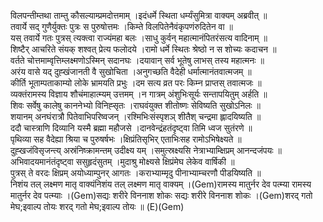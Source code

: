 

  
विलपन्तीम्तथा ताम्तु कौसल्याम्प्रमदोत्तमाम् ।इदंधर्मे स्थिता धर्म्यंसुमित्रा वाक्यम् अब्रवीत्  ॥   
तवार्ये सद् गुणैर्युक्तः पुत्रः स पुरुषोत्तमः ।किम्ते विलपितेनैवंकृपणंरुदितेन वा  ॥   
यस् तवार्ये गतः पुत्रस् त्यक्त्वा राज्यंमहा बलः ।साधु कुर्वन् महात्मानंपितरंसत्य वादिनाम्  ॥   
शिष्टैर् आचरिते संयक् शश्वत् प्रेत्य फलोदये ।रामो धर्मे स्थितः श्रेष्ठो न स शोच्यः कदाचन  ॥   
वर्तते चोत्तमाम्वृत्तिम्लक्ष्मणोऽस्मिन् सदानघः ।दयावान् सर्व भूतेषु लाभस् तस्य महात्मनः  ॥   
अरंय वासे यद् दुह्खंजानती वै सुखोचिता ।अनुगच्छति वैदेही धर्मात्मानंतवात्मजम्  ॥   
कीर्ति भूताम्पताकाम्यो लोके भ्रामयति प्रभुः ।दम सत्य व्रत परः किम्न प्राप्तस् तवात्मजः  ॥   
व्यक्तंरामस्य विज्ञाय शौचंमाहात्म्यम् उत्तमम् ।न गात्रम् अंशुभिःसूर्यः सन्तापयितुम् अर्हति  ॥   
शिवः सर्वेषु कालेषु काननेभ्यो विनिह्सृतः ।राघवंयुक्त शीतोष्णः सेविष्यति सुखोऽनिलः  ॥   
शयानम् अनघंरात्रौ पितेवाभिपरिष्वजन् ।रश्मिभिःसंस्पृशञ् शीतैश् चन्द्रमा ह्लादयिष्यति  ॥   
ददौ चास्त्राणि दिव्यानि यस्मै ब्रह्मा महौजसे ।दानवेन्द्रंहतंदृष्ट्वा तिमि ध्वज सुतंरणे  ॥   
पृथिव्या सह वैदेह्या श्रिया च पुरुषर्षभः ।क्षिप्रंतिसृभिर् एताभिःसह रामोऽभिषेक्ष्यते  ॥   
दुह्खजंविसृजन्त्य् अस्रंनिष्क्रामन्तम् उदीक्ष्य यम् ।समुत्स्रक्ष्यसि नेत्राभ्याम्क्षिप्रम् आनन्दजंपयः  ॥   
अभिवादयमानंतंदृष्ट्वा ससुहृदंसुतम् ।मुदाश्रु मोक्ष्यसे क्षिप्रंमेघ लेकेव वार्षिकी  ॥   
पुत्रस् ते वरदः क्षिप्रम् अयोध्याम्पुनर् आगतः ।कराभ्याम्मृदु पीनाभ्याम्चरणौ पीडयिष्यति  ॥   
निशंय तल् लक्ष्मण मातृ वाक्यंनिशंय तल् लक्ष्मण मातृ वाक्यम् ।(Gem)रामस्य मातुर्नर देव पत्म्या रामस्य मातुर्नर देव पत्म्याः ।(Gem)सद्यः शरीरे विननाश शोकः सद्यः शरीरे विननाश शोकः ।(Gem)शरद् गतो मेघ;इवाल्प तोयः शरद् गतो मेघ;इवाल्प तोयः  ॥ (E)(Gem)  
